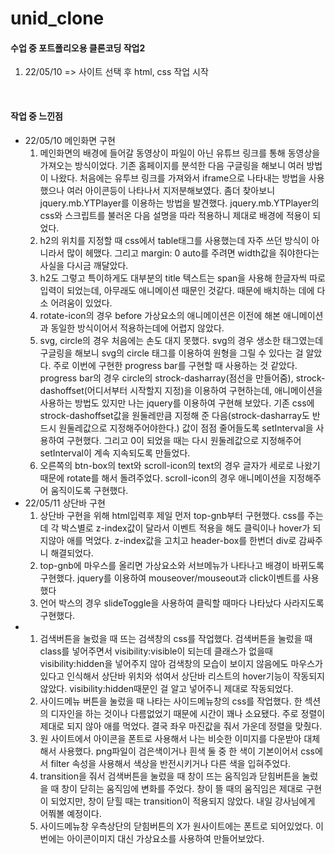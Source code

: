# unid_clone
<h4>수업 중 포트폴리오용 클론코딩 작업2</h4>
<ol>
  <li>22/05/10 => 사이트 선택 후 html, css 작업 시작 </li>
</ol><br>
<h4>작업 중 느낀점</h4>
<ul>
  <li>22/05/10 메인화면 구현
    <ol>
      <li>메인화면의 배경에 들어갈 동영상이 파일이 아닌 유튜브 링크를 통해 동영상을 가져오는 방식이었다. 기존 홈페이지를 분석한 다음 구글링을 해보니 여러 방법이 나왔다. 처음에는 유투브 링크를 가져와서 iframe으로 나타내는 방법을 사용했으나 여러 아이콘등이 나타나서 지저분해보였다. 좀더 찾아보니 jquery.mb.YTPlayer를 이용하는 방법을 발견했다. jquery.mb.YTPlayer의 css와 스크립트를 불러온 다음 설명을 따라 적용하니 제대로 배경에 적용이 되었다.</li>
      <li>h2의 위치를 지정할 때 css에서 table태그를 사용했는데 자주 쓰던 방식이 아니라서 많이 헤맸다. 그리고 margin: 0 auto를 주려면 width값을 줘야한다는 사실을 다시금 깨달았다.</li>
      <li>h2도 그렇고 특이하게도 대부분의 title 텍스트는 span을 사용해 한글자씩 따로 입력이 되었는데, 아무래도 애니메이션 때문인 것같다. 때문에 배치하는 데에 다소 어려움이 있었다.
      <li>rotate-icon의 경우 before 가상요소의 애니메이션은 이전에 해본 애니메이션과 동일한 방식이어서 적용하는데에 어렵지 않았다.</li>
      <li>svg, circle의 경우 처음에는 손도 대지 못했다. svg의 경우 생소한 태그였는데 구글링을 해보니 svg의 circle 태그를 이용하여 원형을 그릴 수 있다는 걸 알았다. 주로 이번에 구현한 progress bar를 구현할 때 사용하는 것 같았다. progress bar의 경우 circle의 strock-dasharray(점선을 만들어줌), strock-dashoffset(어디서부터 시작할지 지정)을 이용하여 구현하는데, 애니메이션을 사용하는 방법도 있지만 나는 jquery를 이용하여 구현해 보았다. 기존 css에 strock-dashoffset값을 원둘레만큼 지정해 준 다음(strock-dasharray도 반드시 원둘레값으로 지정해주어야한다.) 값이 점점 줄어들도록 setInterval을 사용하여 구현했다. 그리고 0이 되었을 때는 다시 원둘레값으로 지정해주어 setInterval이 계속 지속되도록 만들었다.</li>
      <li>오른쪽의 btn-box의 text와 scroll-icon의 text의 경우 글자가 세로로 나왔기 때문에 rotate를 해서 돌려주었다. scroll-icon의 경우 애니메이션을 지정해주어 움직이도록 구현했다.</li>
    </ol>
  </li>
  <li> 22/05/11 상단바 구현
    <ol>
      <li>상단바 구현을 위해 html입력후 제일 먼저 top-gnb부터 구현했다. css를 주는데 각 박스별로 z-index값이 달라서 이벤트 적용을 해도 클릭이나 hover가 되지않아 애를 먹었다. z-index값을 고치고 header-box를 한번더 div로 감싸주니 해결되었다.</li>
      <li>top-gnb에 마우스를 올리면 가상요소와 서브메뉴가 나타나고 배경이 바뀌도록 구현했다. jquery를 이용하여 mouseover/mouseout과 click이벤트를 사용했다</li>
      <li>언어 박스의 경우 slideToggle을 사용하여 클릭할 때마다 나타났다 사라지도록 구현했다.</li>
    </ol>
  </li>
  <li>
    <ol>
      <li>검색버튼을 눌렀을 때 뜨는 검색창의 css를 작업했다. 검색버튼을 눌렀을 때 class를 넣어주면서 visibility:visible이 되는데 클래스가 없을때 visibility:hidden을 넣어주지 않아 검색창의 모습이 보이지 않음에도 마우스가 있다고 인식해서 상단바 위치와 섞여서 상단바 리스트의 hover기능이 작동되지 않았다. visibility:hidden때문인 걸 알고 넣어주니 제대로 작동되었다.</li>
      <li>사이드메뉴 버튼을 눌렀을 때 나타는 사이드메뉴창의 css를 작업했다. 한 섹션의 디자인을 하는 것이나 다름없었기 때문에 시간이 꽤나 소요됐다. 주로 정렬이 제대로 되지 않아 애를 먹었다. 결국 좌우 마진값을 줘서 가운데 정렬을 맞췄다.</li>
      <li>원 사이트에서 아이콘을 폰트로 사용해서 나는 비슷한 이미지를 다운받아 대체해서 사용했다. png파일이 검은색이거나 흰색 둘 중 한 색이 기본이어서 css에서 filter 속성을 사용해서 색상을 반전시키거나 다른 색을 입혀주었다.</li>
      <li>transition을 줘서 검색버튼을 눌렀을 때 창이 뜨는 움직임과 닫힘버튼을 눌렀을 때 창이 닫히는 움직임에 변화를 주었다. 창이 뜰 때의 움직임은 제대로 구현이 되었지만, 창이 닫힐 때는 transition이 적용되지 않았다. 내일 강사님에게 어쭤볼 예정이다.</li>
      <li>사이드메뉴창 우측상단의 닫힘버튼의 X가 원사이트에는 폰트로 되어있었다. 이번에는 아이콘이미지 대신 가상요소를 사용하여 만들어보았다.</li>
    </ol>
  </li>
</ul>
